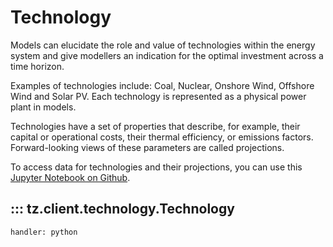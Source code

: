# Technology

Models can elucidate the role and value of technologies within the energy system and give modellers an indication for the optimal investment across a time horizon.

Examples of technologies include: Coal, Nuclear, Onshore Wind, Offshore Wind and Solar PV. Each technology is represented as a physical power plant in models.

Technologies have a set of properties that describe, for example, their capital or operational costs, their thermal efficiency, or emissions factors. Forward-looking views of these parameters are called projections.

To access data for technologies and their projections, you can use this [Jupyter Notebook on Github](https://github.com/transition-zero/feo-client-examples/blob/main/feo-client-examples/2_technology_projections.ipynb).


## ::: tz.client.technology.Technology
    handler: python
